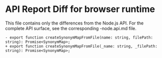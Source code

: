 # API Report Diff for browser runtime

This file contains only the differences from the Node.js API.
For the complete API surface, see the corresponding -node.api.md file.

```
- export function createSynonymMapFromFile(name: string, filePath: string): Promise<SynonymMap>;
+ export function createSynonymMapFromFile(_name: string, _filePath: string): Promise<SynonymMap>;
```